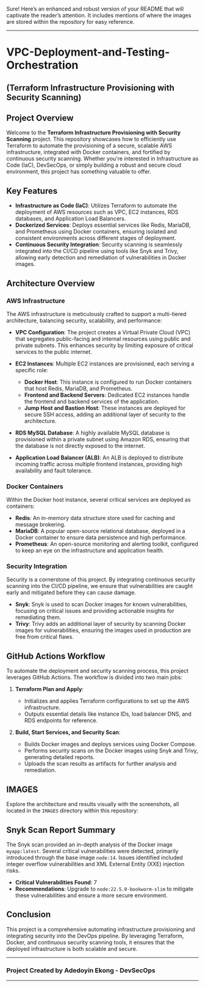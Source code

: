 Sure! Here’s an enhanced and robust version of your README that will captivate the reader’s attention. It includes mentions of where the images are stored within the repository for easy reference.

---

# VPC-Deployment-and-Testing-Orchestration 
## (Terraform Infrastructure Provisioning with Security Scanning)

## Project Overview

Welcome to the **Terraform Infrastructure Provisioning with Security Scanning** project. This repository showcases how to efficiently use Terraform to automate the provisioning of a secure, scalable AWS infrastructure, integrated with Docker containers, and fortified by continuous security scanning. Whether you're interested in Infrastructure as Code (IaC), DevSecOps, or simply building a robust and secure cloud environment, this project has something valuable to offer.

## Key Features

- **Infrastructure as Code (IaC)**: Utilizes Terraform to automate the deployment of AWS resources such as VPC, EC2 instances, RDS databases, and Application Load Balancers.
- **Dockerized Services**: Deploys essential services like Redis, MariaDB, and Prometheus using Docker containers, ensuring isolated and consistent environments across different stages of deployment.
- **Continuous Security Integration**: Security scanning is seamlessly integrated into the CI/CD pipeline using tools like Snyk and Trivy, allowing early detection and remediation of vulnerabilities in Docker images.

## Architecture Overview

### AWS Infrastructure

The AWS infrastructure is meticulously crafted to support a multi-tiered architecture, balancing security, scalability, and performance:

- **VPC Configuration**: The project creates a Virtual Private Cloud (VPC) that segregates public-facing and internal resources using public and private subnets. This enhances security by limiting exposure of critical services to the public internet.
  
- **EC2 Instances**: Multiple EC2 instances are provisioned, each serving a specific role:
  - **Docker Host**: This instance is configured to run Docker containers that host Redis, MariaDB, and Prometheus.
  - **Frontend and Backend Servers**: Dedicated EC2 instances handle the frontend and backend services of the application.
  - **Jump Host and Bastion Host**: These instances are deployed for secure SSH access, adding an additional layer of security to the architecture.

- **RDS MySQL Database**: A highly available MySQL database is provisioned within a private subnet using Amazon RDS, ensuring that the database is not directly exposed to the internet.

- **Application Load Balancer (ALB)**: An ALB is deployed to distribute incoming traffic across multiple frontend instances, providing high availability and fault tolerance.

### Docker Containers

Within the Docker host instance, several critical services are deployed as containers:

- **Redis**: An in-memory data structure store used for caching and message brokering.
- **MariaDB**: A popular open-source relational database, deployed in a Docker container to ensure data persistence and high performance.
- **Prometheus**: An open-source monitoring and alerting toolkit, configured to keep an eye on the infrastructure and application health.

### Security Integration

Security is a cornerstone of this project. By integrating continuous security scanning into the CI/CD pipeline, we ensure that vulnerabilities are caught early and mitigated before they can cause damage.

- **Snyk**: Snyk is used to scan Docker images for known vulnerabilities, focusing on critical issues and providing actionable insights for remediating them.
- **Trivy**: Trivy adds an additional layer of security by scanning Docker images for vulnerabilities, ensuring the images used in production are free from critical flaws.

## GitHub Actions Workflow

To automate the deployment and security scanning process, this project leverages GitHub Actions. The workflow is divided into two main jobs:

1. **Terraform Plan and Apply**:
   - Initializes and applies Terraform configurations to set up the AWS infrastructure.
   - Outputs essential details like instance IDs, load balancer DNS, and RDS endpoints for reference.

2. **Build, Start Services, and Security Scan**:
   - Builds Docker images and deploys services using Docker Compose.
   - Performs security scans on the Docker images using Snyk and Trivy, generating detailed reports.
   - Uploads the scan results as artifacts for further analysis and remediation.

## IMAGES

Explore the architecture and results visually with the screenshots, all located in the `IMAGES` directory within this repository:

## Snyk Scan Report Summary

The Snyk scan provided an in-depth analysis of the Docker image `myapp:latest`. Several critical vulnerabilities were detected, primarily introduced through the base image `node:14`. Issues identified included integer overflow vulnerabilities and XML External Entity (XXE) injection risks.

- **Critical Vulnerabilities Found**: 7
- **Recommendations**: Upgrade to `node:22.5.0-bookworm-slim` to mitigate these vulnerabilities and ensure a more secure environment.

## Conclusion

This project is a comprehensive automating infrastructure provisioning and integrating security into the DevOps pipeline. By leveraging Terraform, Docker, and continuous security scanning tools, it ensures that the deployed infrastructure is both scalable and secure.

---

### Project Created by Adedoyin Ekong - DevSecOps

---

